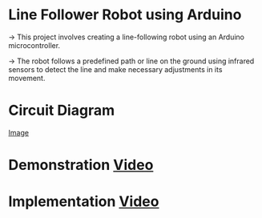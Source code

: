 # Line Follower Robot using Arduino

-> This project involves creating a line-following robot using an Arduino microcontroller. 

-> The robot follows a predefined path or line on the ground using infrared sensors to detect the line and make necessary adjustments in its movement.

# Circuit Diagram
[Image](Images/circuit.png.png)

# Demonstration [Video](https://geuac-my.sharepoint.com/:v:/g/personal/21022109_geu_ac_in/EXHbhFVZHbhPhkgSunn_W1EB5jz8xyH8o5IU7j8TXhfC2Q)

# Implementation [Video](https://geuac-my.sharepoint.com/:v:/g/personal/21022109_geu_ac_in/EfzswFv9-M1Nu_r0viun3TIBGBUgg-pNA1_6fYiQuPa0tA)

